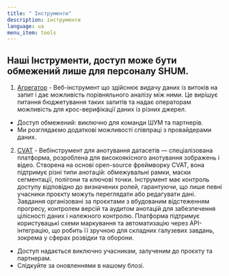 ```yaml
---
title: " Інструменти"
description: інструменти
language: ua
menu_item: tools
---
```

## Наші Інструменти, доступ може бути обмежений лише для персоналу SHUM.

1. [Агрегатор](https://aggregator.shum-ng.org/) - Веб-інструмент що здійснює видачу даних із витоків на запит і дає можливість порівняльного аналізу між ними. Це вирішує питання бюджетування таких запитів та надає операторам можливість для крос-верифікації даних із різних джерел.

* Доступ обмежений: виключно для команди ШУМ та партнерів.
* Ми розглядаємо додаткові можливості співпраці з провайдерами  даних.

2. [CVAT](https://cvat.shum-ng.org/prelogin/) - Вебінструмент для анотування датасетів — спеціалізована платформа, розроблена для високоякісного анотування зображень і відео. Створена на основі open-source фреймворку CVAT, вона підтримує різні типи анотацій: обмежувальні рамки, маски сегментації, полігони та ключові точки. Інструмент має контроль доступу відповідно до визначених ролей, гарантуючи, що лише певні учасники проєкту можуть переглядати або редагувати дані. Завдання організовані за проєктами з вбудованим відстеженням прогресу, контролем версій та аудитом анотацій для забезпечення цілісності даних і належного контролю. Платформа підтримує користувацькі схеми маркування та автоматизацію через API-інтеграцію, що робить її зручною для складних галузевих завдань, зокрема у сферах розвідки та оборони.

* Доступ надається виключно учасникам, залученим до проєкту та партнерам.
* Слідкуйте за оновленнями в нашому блозі.
